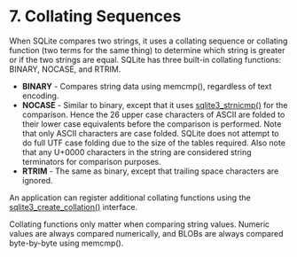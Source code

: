 # 7\. Collating Sequences


When SQLite compares two strings, it uses a collating sequence or
collating function (two terms for the same thing) to determine which
string is greater or if the two strings are equal.
SQLite has three built\-in collating functions: BINARY, NOCASE, and 
RTRIM.


* **BINARY** \- Compares string data using memcmp(), regardless
 of text encoding.
* **NOCASE** \- Similar to binary, except that it uses
 [sqlite3\_strnicmp()](c3ref/stricmp.html) for the comparison. Hence the 26 upper case
 characters of ASCII are folded to their lower case equivalents before
 the comparison is performed. Note that only ASCII characters
 are case folded. SQLite does not attempt to do full
 UTF case folding due to the size of the tables required.
 Also note that any U\+0000 characters in the string are considered
 string terminators for comparison purposes.
* **RTRIM** \- The same as binary, except that trailing space
 characters are ignored.


An application can register additional collating functions using
the [sqlite3\_create\_collation()](c3ref/create_collation.html) interface.


Collating functions only matter when comparing string values.
Numeric values are always compared numerically, and BLOBs are always
compared byte\-by\-byte using memcmp().


